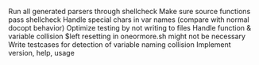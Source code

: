 Run all generated parsers through shellcheck
Make sure source functions pass shellcheck
Handle special chars in var names (compare with normal docopt behavior)
Optimize testing by not writing to files
Handle function & variable collision
\$left resetting in oneormore.sh might not be necessary
Write testcases for detection of variable naming collision
Implement version, help, usage
